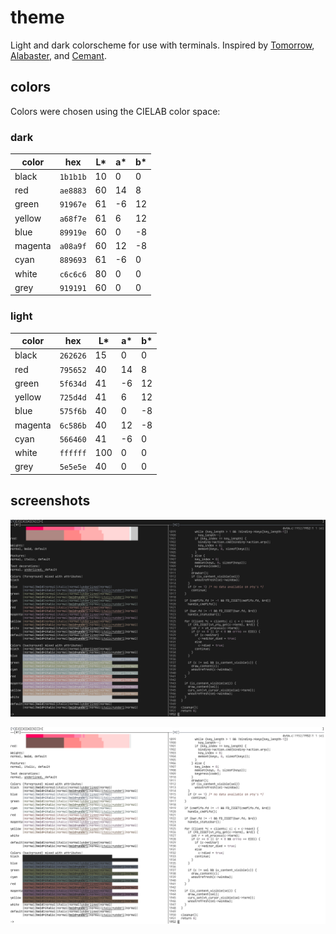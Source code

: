 # theme

Light and dark colorscheme for use with terminals. Inspired by
[Tomorrow](https://github.com/chriskempson/tomorrow-theme),
[Alabaster](https://github.com/tonsky/sublime-scheme-alabaster), and
[Cemant](https://github.com/blobject/cemant).

## colors

Colors were chosen using the CIELAB color space:

### dark

| color   | hex      | L\* | a\* | b\* |
|---------|----------|-----|-----|-----|
| black   | `1b1b1b` |  10 |   0 |   0 |
| red     | `ae8883` |  60 |  14 |   8 |
| green   | `91967e` |  61 |  -6 |  12 |
| yellow  | `a68f7e` |  61 |   6 |  12 |
| blue    | `89919e` |  60 |   0 |  -8 |
| magenta | `a08a9f` |  60 |  12 |  -8 |
| cyan    | `889693` |  61 |  -6 |   0 |
| white   | `c6c6c6` |  80 |   0 |   0 |
| grey    | `919191` |  60 |   0 |   0 |

### light

| color   | hex      | L\* | a\* | b\* |
|---------|----------|-----|-----|-----|
| black   | `262626` |  15 |   0 |   0 |
| red     | `795652` |  40 |  14 |   8 |
| green   | `5f634d` |  41 |  -6 |  12 |
| yellow  | `725d4d` |  41 |   6 |  12 |
| blue    | `575f6b` |  40 |   0 |  -8 |
| magenta | `6c586b` |  40 |  12 |  -8 |
| cyan    | `566460` |  41 |  -6 |   0 |
| white   | `ffffff` | 100 |   0 |   0 |
| grey    | `5e5e5e` |  40 |   0 |   0 |

## screenshots

![dark msgcat, kakoune](./_img/dark/ss.png)

![light msgcat, kakoune](./_img/light/ss.png)
